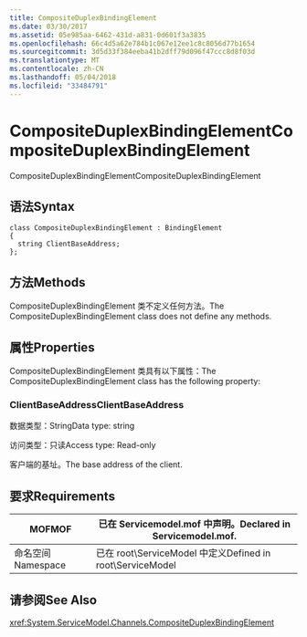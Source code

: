 ```yaml
---
title: CompositeDuplexBindingElement
ms.date: 03/30/2017
ms.assetid: 05e985aa-6462-431d-a831-0d601f3a3835
ms.openlocfilehash: 66c4d5a62e784b1c067e12ee1c8c8056d77b1654
ms.sourcegitcommit: 3d5d33f384eeba41b2dff79d096f47ccc8d8f03d
ms.translationtype: MT
ms.contentlocale: zh-CN
ms.lasthandoff: 05/04/2018
ms.locfileid: "33484791"
---
```

# <a name="compositeduplexbindingelement"></a><span data-ttu-id="914d5-102">CompositeDuplexBindingElement</span><span class="sxs-lookup"><span data-stu-id="914d5-102">CompositeDuplexBindingElement</span></span>
<span data-ttu-id="914d5-103">CompositeDuplexBindingElement</span><span class="sxs-lookup"><span data-stu-id="914d5-103">CompositeDuplexBindingElement</span></span>  
  
## <a name="syntax"></a><span data-ttu-id="914d5-104">语法</span><span class="sxs-lookup"><span data-stu-id="914d5-104">Syntax</span></span>  
  
```  
class CompositeDuplexBindingElement : BindingElement  
{  
  string ClientBaseAddress;  
};  
```  
  
## <a name="methods"></a><span data-ttu-id="914d5-105">方法</span><span class="sxs-lookup"><span data-stu-id="914d5-105">Methods</span></span>  
 <span data-ttu-id="914d5-106">CompositeDuplexBindingElement 类不定义任何方法。</span><span class="sxs-lookup"><span data-stu-id="914d5-106">The CompositeDuplexBindingElement class does not define any methods.</span></span>  
  
## <a name="properties"></a><span data-ttu-id="914d5-107">属性</span><span class="sxs-lookup"><span data-stu-id="914d5-107">Properties</span></span>  
 <span data-ttu-id="914d5-108">CompositeDuplexBindingElement 类具有以下属性：</span><span class="sxs-lookup"><span data-stu-id="914d5-108">The CompositeDuplexBindingElement class has the following property:</span></span>  
  
### <a name="clientbaseaddress"></a><span data-ttu-id="914d5-109">ClientBaseAddress</span><span class="sxs-lookup"><span data-stu-id="914d5-109">ClientBaseAddress</span></span>  
 <span data-ttu-id="914d5-110">数据类型：String</span><span class="sxs-lookup"><span data-stu-id="914d5-110">Data type: string</span></span>  
  
 <span data-ttu-id="914d5-111">访问类型：只读</span><span class="sxs-lookup"><span data-stu-id="914d5-111">Access type: Read-only</span></span>  
  
 <span data-ttu-id="914d5-112">客户端的基址。</span><span class="sxs-lookup"><span data-stu-id="914d5-112">The base address of the client.</span></span>  
  
## <a name="requirements"></a><span data-ttu-id="914d5-113">要求</span><span class="sxs-lookup"><span data-stu-id="914d5-113">Requirements</span></span>  
  
|<span data-ttu-id="914d5-114">MOF</span><span class="sxs-lookup"><span data-stu-id="914d5-114">MOF</span></span>|<span data-ttu-id="914d5-115">已在 Servicemodel.mof 中声明。</span><span class="sxs-lookup"><span data-stu-id="914d5-115">Declared in Servicemodel.mof.</span></span>|  
|---------|-----------------------------------|  
|<span data-ttu-id="914d5-116">命名空间</span><span class="sxs-lookup"><span data-stu-id="914d5-116">Namespace</span></span>|<span data-ttu-id="914d5-117">已在 root\ServiceModel 中定义</span><span class="sxs-lookup"><span data-stu-id="914d5-117">Defined in root\ServiceModel</span></span>|  
  
## <a name="see-also"></a><span data-ttu-id="914d5-118">请参阅</span><span class="sxs-lookup"><span data-stu-id="914d5-118">See Also</span></span>  
 <xref:System.ServiceModel.Channels.CompositeDuplexBindingElement>
